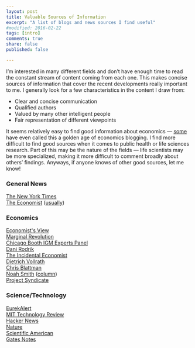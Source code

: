 ```yaml
---
layout: post
title: Valuable Sources of Information
excerpt: "A list of blogs and news sources I find useful"
#modified: 2016-02-22
tags: [intro]
comments: true
share: false 
published: false

---
```



I’m interested in many different fields and don’t have enough time to read the constant stream of content coming from each one.  This makes concise sources of information that cover the recent developments really important to me.  I generally look for a few characteristics in the content I draw from:

* Clear and concise communication
* Qualified authors 
* Valued by many other intelligent people 
* Fair representation of different viewpoints
 

It seems relatively easy to find good information about economics — [some](http://krugman.blogs.nytimes.com/2013/05/11/in-praise-of-econowonkery/) have even called this a golden age of economics blogging.  I find more difficult to find good sources when it comes to public health or life sciences research.  Part of this may be the nature of the fields — life scientists may be more specialized, making it more difficult to comment broadly about others’ findings.  Anyways, if anyone knows of other good sources, let me know!


### General News
[The New York Times](http://www.nytimes.com/)  
[The Economist](http://www.economist.com/)  ([usually](http://rodrik.typepad.com/dani_rodriks_weblog/2008/03/should-i-start.html)) 

### Economics
[Economist's View](http://economistsview.typepad.com/)  
[Marginal Revolution](http://marginalrevolution.com/)  
[Chicago Booth IGM Experts Panel](http://www.igmchicago.org/igm-economic-experts-panel)  
[Dani Rodrik](http://rodrik.typepad.com/)  
[The Incidental Economist](http://theincidentaleconomist.com/)  
[Dietrich Vollrath](https://growthecon.com/)  
[Chris Blattman](http://chrisblattman.com/)  
[Noah Smith](http://noahpinionblog.blogspot.com/) ([column](http://www.bloombergview.com/contributors/noah-smith))  
[Project Syndicate](http://www.project-syndicate.org/)  

### Science/Technology
[EurekAlert](http://www.eurekalert.org/)  
[MIT Technology Review](https://www.technologyreview.com/)  
[Hacker News](https://news.ycombinator.com/)  
[Nature](http://www.nature.com/nature/index.html)  
[Scientific American](http://www.scientificamerican.com/)  
[Gates Notes](https://www.gatesnotes.com/)  



